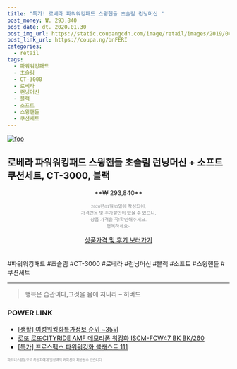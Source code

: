 ```yaml
--- 
title: "특가! 로베라 파워워킹패드 스윙핸들 초슬림 런닝머신 " 
post_money: ₩. 293,840 
post_date: dt. 2020.01.30 
post_img_url: https://static.coupangcdn.com/image/retail/images/2019/04/25/11/2/c8b926d7-2cdf-47b1-97fe-f3ccac6bbf96.jpg 
post_link_url: https://coupa.ng/bnFERI 
categories: 
  - retail 
tags: 
  - 파워워킹패드 
  - 초슬림 
  - CT-3000 
  - 로베라 
  - 런닝머신 
  - 블랙 
  - 소프트 
  - 스윙핸들 
  - 쿠션세트 
--- 
```

[![foo](https://static.coupangcdn.com/image/retail/images/2019/04/25/11/2/c8b926d7-2cdf-47b1-97fe-f3ccac6bbf96.jpg)](https://coupa.ng/bnFERI) 

## 로베라 파워워킹패드 스윙핸들 초슬림 런닝머신 + 소프트 쿠션세트, CT-3000, 블랙 
<p style="text-align: center;">**₩ 293,840**</p> 
<p style="text-align: center;"><span style="color: #898c8f; font-family: Georgia,Times,serif; font-size: 0.75em;">2020년01월30일에 작성되어, <br>가격변동 및 추가할인이 있을 수 있으니,<br> 상품 가격을 꼭!확인해주세요.<br>행복하세요~</span> 
</p>	 
<div markdown="0" style="text-align: center;"><a href="https://coupa.ng/bnFERI" class="btn btn--success">상품가격 및 후기 보러가기</a></div> 
<br><br> 
  #파워워킹패드 #초슬림 #CT-3000 #로베라 #런닝머신 #블랙 #소프트 #스윙핸들 #쿠션세트 
<hr> 

> 행복은 습관이다,그것을 몸에 지니라 – 허버드 


### POWER LINK

* <a href="https://blog.naver.com/sakai111/221773527816" target="_blank"> [생활] 여성워킹화특가정보 순위 ~35위</a>
* <a href="https://blog.naver.com/santokki14/221779586180" target="_blank">로또 로또CITYRIDE AMF 메모리폼 워킹화 ISCM-FCW47 BK BK/260</a>
* <a href="https://blog.naver.com/sakai111/221786181711" target="_blank">[특가] 프로스펙스 파워워킹화 블래스트 111</a>

<span style="color: #898c8f; font-family: Georgia,Times,serif; font-size: 0.55em;">파트너스활동으로 작성자에게 일정액의 커미션이 제공될수 있습니다.</span> 
